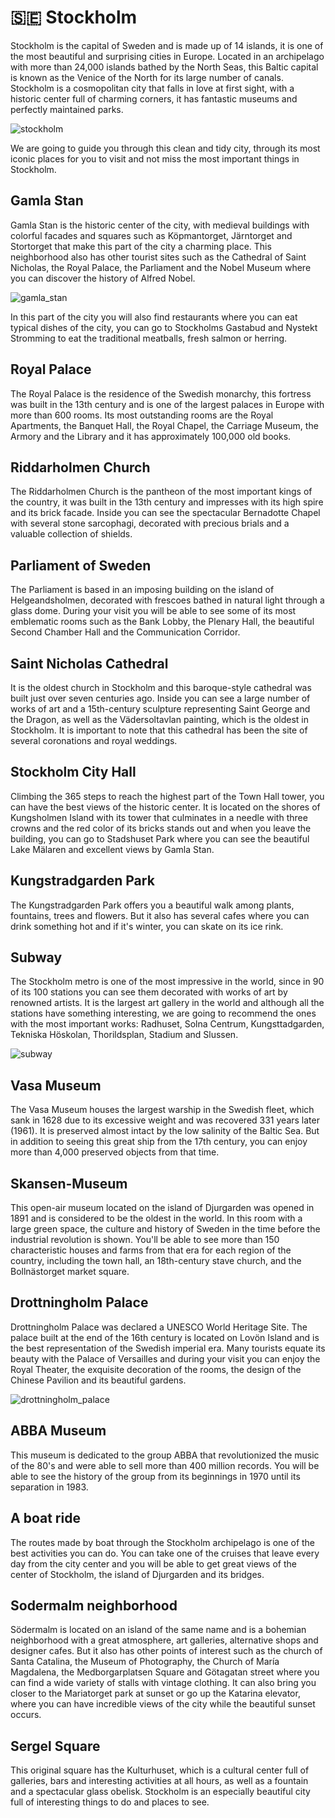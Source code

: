 # 🇸🇪 Stockholm

Stockholm is the capital of Sweden and is made up of 14 islands, it is one of the most beautiful and surprising cities in Europe. Located in an archipelago with more than 24,000 islands bathed by the North Seas, this Baltic capital is known as the Venice of the North for its large number of canals.
Stockholm is a cosmopolitan city that falls in love at first sight, with a historic center full of charming corners, it has fantastic museums and perfectly maintained parks.

![stockholm](_static/images/stockholm/stockholm.png)

We are going to guide you through this clean and tidy city, through its most iconic places for you to visit and not miss the most important things in Stockholm.

## Gamla Stan

Gamla Stan is the historic center of the city, with medieval buildings with colorful facades and squares such as Köpmantorget, Järntorget and Stortorget that make this part of the city a charming place. This neighborhood also has other tourist sites such as the Cathedral of Saint Nicholas, the Royal Palace, the Parliament and the Nobel Museum where you can discover the history of Alfred Nobel.

![gamla_stan](_static/images/stockholm/gamla_stan.png)

In this part of the city you will also find restaurants where you can eat typical dishes of the city, you can go to Stockholms Gastabud and Nystekt Stromming to eat the traditional meatballs, fresh salmon or herring.

## Royal Palace

The Royal Palace is the residence of the Swedish monarchy, this fortress was built in the 13th century and is one of the largest palaces in Europe with more than 600 rooms. Its most outstanding rooms are the Royal Apartments, the Banquet Hall, the Royal Chapel, the Carriage Museum, the Armory and the Library and it has approximately 100,000 old books.

## Riddarholmen Church

The Riddarholmen Church is the pantheon of the most important kings of the country, it was built in the 13th century and impresses with its high spire and its brick facade. Inside you can see the spectacular Bernadotte Chapel with several stone sarcophagi, decorated with precious brials and a valuable collection of shields.

## Parliament of Sweden

The Parliament is based in an imposing building on the island of Helgeandsholmen, decorated with frescoes bathed in natural light through a glass dome. During your visit you will be able to see some of its most emblematic rooms such as the Bank Lobby, the Plenary Hall, the beautiful Second Chamber Hall and the Communication Corridor.

## Saint Nicholas Cathedral

It is the oldest church in Stockholm and this baroque-style cathedral was built just over seven centuries ago. Inside you can see a large number of works of art and a 15th-century sculpture representing Saint George and the Dragon, as well as the Vädersoltavlan painting, which is the oldest in Stockholm. It is important to note that this cathedral has been the site of several coronations and royal weddings.

## Stockholm City Hall

Climbing the 365 steps to reach the highest part of the Town Hall tower, you can have the best views of the historic center. It is located on the shores of Kungsholmen Island with its tower that culminates in a needle with three crowns and the red color of its bricks stands out and when you leave the building, you can go to Stadshuset Park where you can see the beautiful Lake Mälaren and excellent views by Gamla Stan.

## Kungstradgarden Park

The Kungstradgarden Park offers you a beautiful walk among plants, fountains, trees and flowers. But it also has several cafes where you can drink something hot and if it's winter, you can skate on its ice rink.

## Subway

The Stockholm metro is one of the most impressive in the world, since in 90 of its 100 stations you can see them decorated with works of art by renowned artists. It is the largest art gallery in the world and although all the stations have something interesting, we are going to recommend the ones with the most important works: Radhuset, Solna Centrum, Kungsttadgarden, Tekniska Höskolan, Thorildsplan, Stadium and Slussen.

![subway](_static/images/stockholm/subway.png)

## Vasa Museum

The Vasa Museum houses the largest warship in the Swedish fleet, which sank in 1628 due to its excessive weight and was recovered 331 years later (1961). It is preserved almost intact by the low salinity of the Baltic Sea. But in addition to seeing this great ship from the 17th century, you can enjoy more than 4,000 preserved objects from that time.

## Skansen-Museum

This open-air museum located on the island of Djurgarden was opened in 1891 and is considered to be the oldest in the world. In this room with a large green space, the culture and history of Sweden in the time before the industrial revolution is shown. You'll be able to see more than 150 characteristic houses and farms from that era for each region of the country, including the town hall, an 18th-century stave church, and the Bollnästorget market square.

## Drottningholm Palace

Drottningholm Palace was declared a UNESCO World Heritage Site. The palace built at the end of the 16th century is located on Lovön Island and is the best representation of the Swedish imperial era. Many tourists equate its beauty with the Palace of Versailles and during your visit you can enjoy the Royal Theater, the exquisite decoration of the rooms, the design of the Chinese Pavilion and its beautiful gardens.

![drottningholm_palace](_static/images/stockholm/drottningholm_palace.png)

## ABBA Museum

This museum is dedicated to the group ABBA that revolutionized the music of the 80's and were able to sell more than 400 million records. You will be able to see the history of the group from its beginnings in 1970 until its separation in 1983.

## A boat ride

The routes made by boat through the Stockholm archipelago is one of the best activities you can do. You can take one of the cruises that leave every day from the city center and you will be able to get great views of the center of Stockholm, the island of Djurgarden and its bridges.

## Sodermalm neighborhood

Södermalm is located on an island of the same name and is a bohemian neighborhood with a great atmosphere, art galleries, alternative shops and designer cafes. But it also has other points of interest such as the church of Santa Catalina, the Museum of Photography, the Church of María Magdalena, the Medborgarplatsen Square and Götagatan street where you can find a wide variety of stalls with vintage clothing. It can also bring you closer to the Mariatorget park at sunset or go up the Katarina elevator, where you can have incredible views of the city while the beautiful sunset occurs.

## Sergel Square

This original square has the Kulturhuset, which is a cultural center full of galleries, bars and interesting activities at all hours, as well as a fountain and a spectacular glass obelisk.
Stockholm is an especially beautiful city full of interesting things to do and places to see.
